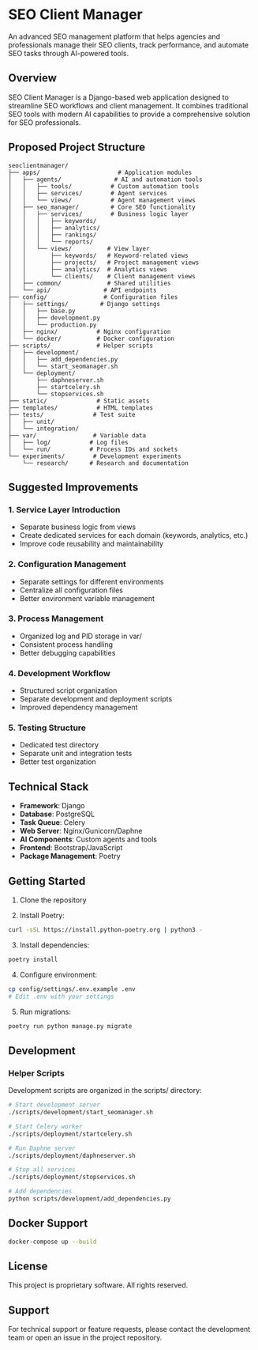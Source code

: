 # SEO Client Manager

An advanced SEO management platform that helps agencies and professionals manage their SEO clients, track performance, and automate SEO tasks through AI-powered tools.

## Overview

SEO Client Manager is a Django-based web application designed to streamline SEO workflows and client management. It combines traditional SEO tools with modern AI capabilities to provide a comprehensive solution for SEO professionals.

## Proposed Project Structure

```
seoclientmanager/
├── apps/                      # Application modules
│   ├── agents/               # AI and automation tools
│   │   ├── tools/           # Custom automation tools
│   │   ├── services/        # Agent services
│   │   └── views/           # Agent management views
│   ├── seo_manager/         # Core SEO functionality
│   │   ├── services/        # Business logic layer
│   │   │   ├── keywords/
│   │   │   ├── analytics/
│   │   │   ├── rankings/
│   │   │   └── reports/
│   │   └── views/          # View layer
│   │       ├── keywords/   # Keyword-related views
│   │       ├── projects/   # Project management views
│   │       ├── analytics/  # Analytics views
│   │       └── clients/    # Client management views
│   ├── common/             # Shared utilities
│   └── api/               # API endpoints
├── config/                # Configuration files
│   ├── settings/         # Django settings
│   │   ├── base.py
│   │   ├── development.py
│   │   └── production.py
│   ├── nginx/           # Nginx configuration
│   └── docker/          # Docker configuration
├── scripts/             # Helper scripts
│   ├── development/
│   │   ├── add_dependencies.py
│   │   └── start_seomanager.sh
│   └── deployment/
│       ├── daphneserver.sh
│       ├── startcelery.sh
│       └── stopservices.sh
├── static/              # Static assets
├── templates/           # HTML templates
├── tests/              # Test suite
│   ├── unit/
│   └── integration/
├── var/                # Variable data
│   ├── log/           # Log files
│   └── run/           # Process IDs and sockets
└── experiments/        # Development experiments
    └── research/      # Research and documentation
```

## Suggested Improvements

### 1. Service Layer Introduction
- Separate business logic from views
- Create dedicated services for each domain (keywords, analytics, etc.)
- Improve code reusability and maintainability

### 2. Configuration Management
- Separate settings for different environments
- Centralize all configuration files
- Better environment variable management

### 3. Process Management
- Organized log and PID storage in var/
- Consistent process handling
- Better debugging capabilities

### 4. Development Workflow
- Structured script organization
- Separate development and deployment scripts
- Improved dependency management

### 5. Testing Structure
- Dedicated test directory
- Separate unit and integration tests
- Better test organization

## Technical Stack

- **Framework**: Django
- **Database**: PostgreSQL
- **Task Queue**: Celery
- **Web Server**: Nginx/Gunicorn/Daphne
- **AI Components**: Custom agents and tools
- **Frontend**: Bootstrap/JavaScript
- **Package Management**: Poetry

## Getting Started

1. Clone the repository

2. Install Poetry:
```bash
curl -sSL https://install.python-poetry.org | python3 -
```

3. Install dependencies:
```bash
poetry install
```

4. Configure environment:
```bash
cp config/settings/.env.example .env
# Edit .env with your settings
```

5. Run migrations:
```bash
poetry run python manage.py migrate
```

## Development

### Helper Scripts

Development scripts are organized in the scripts/ directory:

```bash
# Start development server
./scripts/development/start_seomanager.sh

# Start Celery worker
./scripts/deployment/startcelery.sh

# Run Daphne server
./scripts/deployment/daphneserver.sh

# Stop all services
./scripts/deployment/stopservices.sh

# Add dependencies
python scripts/development/add_dependencies.py
```

## Docker Support

```bash
docker-compose up --build
```

## License

This project is proprietary software. All rights reserved.

## Support

For technical support or feature requests, please contact the development team or open an issue in the project repository.
